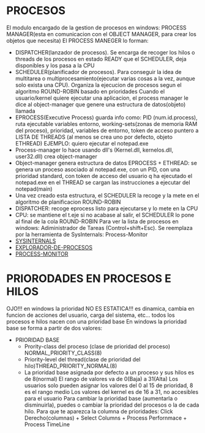 # PROCESOS
El modulo encargado de la gestion de procesos en windows: PROCESS MANAGER(esta en comunicacion con el OBJECT MANAGER, para crear los objetos que necesita)
El PROCESS MANEGER lo forman:
- DISPATCHER(lanzador de procesos). Se encarga de recoger los hilos o threads de los procesos en estado READY que el SCHEDULER, deja disponibles y los pasa a la CPU
- SCHEDULER(planificador de procesos). Para conseguir la idea de multitarea o multiprocesamiento(ejecutar varias cosas a la vez, aunque solo exista una CPU). Organiza la ejecucion de procesos segun el algoritmo ROUND-ROBIN basado en prioridades
Cuando el usuario/kernel quiere ejecutar una aplicacion, el process manager le dice al object-manager que genere una estructura de datos(objeto) llamada
- EPROCESS(Executive Process) guarda info como: PID (num.id.process), ruta ejecutable variables entorno, working-sets(zonas de memoria RAM del proceso), prioridad, variables de entorno, token de acceso puntero a LISTA DE THREADS (al menos se crea uno por defecto, objeto ETHREAD)
EJEMPLO: quiero ejecutar el notepad.exe
- Process-manager lo hace usando dll's (Kernel.dll, kernelos.dll, user32.dll) crea object-manager
- Object-manager genera estructura de datos EPROCESS + ETHREAD: se genera un proceso asociado al notepad.exe, con un PID, con una prioridad standard, con token de acceso del usuario q ha ejecutado el notepad.exe en el THREAD se cargan las instrucciones a ejecutar del notepad(main)
- Una vez creado esta estructura, el SCHEDULER la recoge y la mete en el algoritmo de planificacion ROUND-ROBIN 
- DISPATCHER: recoge eprocess listo para ejecutarse y lo mete en la CPU
- CPU: se mantiene el t.eje si no acabase al salir, el SCHEDULER lo pone al final de la cola ROUND-ROBIN
Para ver la lista de procesos en windows: Adiministrador de Tareas (Control+shift+Esc). Se reemplaza por la herramienta de SysInternals: Process-Monitor
- [SYSINTERNALS](https://learn.microsoft.com/es-es/sysinternals/)
- [EXPLORADOR-DE-PROCESOS](https://learn.microsoft.com/es-es/sysinternals/downloads/process-explorer)
- [PROCESS-MONITOR](https://learn.microsoft.com/es-es/sysinternals/downloads/procmon)

# PRIORODADES EN PROCESOS E HILOS
OJO!!! en windows la prioridad NO ES ESTATICA!!!  es dinamica, cambia en funcion de acciones del usuario, carga del sistema, etc... todos los procesos e hilos nacen con una prioridad base
En windows la prioridad base se forma a partir de dos valores:
- PRIORIDAD BASE
  - Prority-class del proceso (clase de prioridad del proceso) NORMAL_PRIORITY_CLASS(8)
  - Priority-level del thread(clase de prioridad del hilo)THREAD_PRIORITY_NORMAL(8)
  - La prioridad base asignada por defecto a un proceso y sus hilos es de 8(normal)
El rango de valores va de 0(Baja) a 31(Alta)
Los usuarios solo pueden asignar los valores del 0 al 15 de prioridad, 8 es el rango medio
Los valores del kernel es de 16 a 31, no accesibles para el usuario
Para cambiar la prioridad base (aumentarla o disminuirla), puedes o cambiar la prioridad del procesos o la de cada hilo.
Para que te aparezca la columna de prioridades: Click Derecho(columnas) + Select Columns + Process Perfornmace + Process TimeLine
